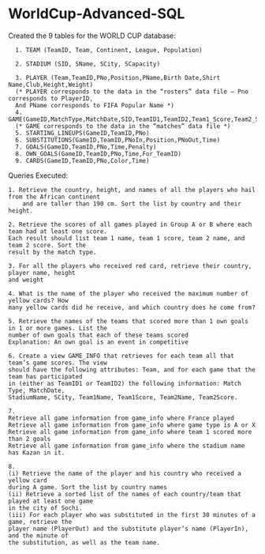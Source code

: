 # WorldCup-Advanced-SQL

Created the 9 tables for the WORLD CUP database:
```
  1. TEAM (TeamID, Team, Continent, League, Population)
  
  2. STADIUM (SID, SName, SCity, SCapacity)
  
  3. PLAYER (Team,TeamID,PNo,Position,PName,Birth Date,Shirt Name,Club,Height,Weight)
  (* PLAYER corresponds to the data in the “rosters” data file – Pno corresponds to PlayerID,
  And PName corresponds to FIFA Popular Name *)
  4. GAME(GameID,MatchType,MatchDate,SID,TeamID1,TeamID2,Team1_Score,Team2_Score)
  (* GAME corresponds to the data in the “matches” data file *)
  5. STARTING_LINEUPS(GameID,TeamID,PNo)
  6. SUBSTITUTIONS(GameID,TeamID,PNoIn,Position,PNoOut,Time)
  7. GOALS(GameID,TeamID,PNo,Time,Penalty)
  8. OWN_GOALS(GameID,TeamID,PNo,Time,For_TeamID)
  9. CARDS(GameID,TeamID,PNo,Color,Time)
  ```
  
  
  Queries Executed:
  
    1. Retrieve the country, height, and names of all the players who hail from the African continent
        and are taller than 190 cm. Sort the list by country and their height.
        
    2. Retrieve the scores of all games played in Group A or B where each team had at least one score.
    Each result should list team 1 name, team 1 score, team 2 name, and team 2 score. Sort the
    result by the match type.
    
    3. For all the players who received red card, retrieve their country, player name, height
    and weight
    
    4. What is the name of the player who received the maximum number of yellow cards? How
    many yellow cards did he receive, and which country does he come from?
    
    5. Retrieve the names of the teams that scored more than 1 own goals in 1 or more games. List the
    number of own goals that each of these teams scored
    Explanation: An own goal is an event in competitive 
    
    6. Create a view GAME_INFO that retrieves for each team all that team’s game scores. The view
    should have the following attributes: Team, and for each game that the team has participated
    in (either as TeamID1 or TeamID2) the following information: Match Type, MatchDate,
    StadiumName, SCity, Team1Name, Team1Score, Team2Name, Team2Score.
    
    7. 
    Retrieve all game information from game_info where France played
    Retrieve all game information from game_info where game type is A or X
    Retrieve all game information from game_info where team 1 scored more than 2 goals
    Retrieve all game information from game_info where the stadium name has Kazan in it.
    
    8.
    (i) Retrieve the name of the player and his country who received a yellow card
    during A game. Sort the list by country names
    (ii) Retrieve a sorted list of the names of each country/team that played at least one game
    in the city of Sochi.
    (iii) For each player who was substituted in the first 30 minutes of a game, retrieve the
    player name (PlayerOut) and the substitute player’s name (PlayerIn), and the minute of
    the substitution, as well as the team name.
    
    
    
    
    
    
    
    
    
    
